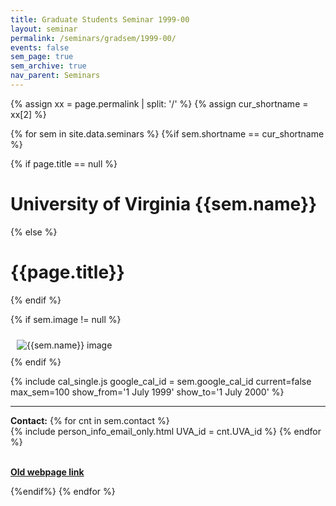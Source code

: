 ```yaml
---
title: Graduate Students Seminar 1999-00
layout: seminar
permalink: /seminars/gradsem/1999-00/
events: false
sem_page: true
sem_archive: true
nav_parent: Seminars
---
```


{% assign xx = page.permalink | split: '/' %}
{% assign cur_shortname = xx[2] %}

{% for sem in site.data.seminars %}
{%if sem.shortname == cur_shortname %}

{% if page.title == null %}
  <h1 class="mt-2 mb-4">University of Virginia {{sem.name}}</h1>
{% else %}
  <h1 class="mt-2 mb-4">{{page.title}}</h1>
{% endif %}

{% if sem.image != null %}
  <div class="row">
    <div class="col-md-3">
      <img src="{{ sem.image | replace: '__SITE_URL__', site.url }}" style="max-width:100%;max-height:400px;height:auto;width:auto;padding:10px" alt="{{sem.name}} image" title="{{sem.name}} image"/>
    </div>
  </div>
{% endif %}

{% include cal_single.js google_cal_id = sem.google_cal_id current=false max_sem=100
show_from='1 July 1999'
show_to='1 July 2000' %}

---

**Contact:** {% for cnt in sem.contact %}<br />{% include person_info_email_only.html UVA_id = cnt.UVA_id %} {% endfor %}

<br>**[Old webpage link]({{sem.webpage}})**

{%endif%}
{% endfor %}

